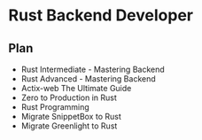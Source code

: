 # Rust Backend Developer

## Plan

- Rust Intermediate - Mastering Backend
- Rust Advanced - Mastering Backend
- Actix-web The Ultimate Guide
- Zero to Production in Rust
- Rust Programming
- Migrate SnippetBox to Rust
- Migrate Greenlight to Rust
